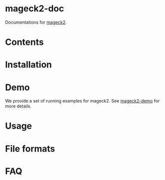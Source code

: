 # mageck2-doc

Documentations for [mageck2](https://github.com/davidliwei/mageck2).

# Contents

# Installation

# Demo

We provide a set of running examples for mageck2. See [mageck2-demo](https://github.com/davidliwei/mageck2-demo) for more details.

# Usage

# File formats

# FAQ 
